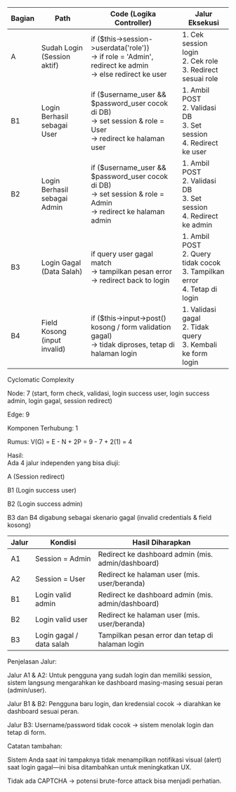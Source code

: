 | Bagian | Path                         | Code (Logika Controller)                                                                                             | Jalur Eksekusi                                                                   |
| ------ | ---------------------------- | -------------------------------------------------------------------------------------------------------------------- | -------------------------------------------------------------------------------- |
| A      | Sudah Login (Session aktif)  | if (\$this->session->userdata('role'))<br>→ if role = 'Admin', redirect ke admin<br>→ else redirect ke user          | 1. Cek session login<br>2. Cek role<br>3. Redirect sesuai role                   |
| B1     | Login Berhasil sebagai User  | if (\$username\_user && \$password\_user cocok di DB)<br>→ set session & role = User<br>→ redirect ke halaman user   | 1. Ambil POST<br>2. Validasi DB<br>3. Set session<br>4. Redirect ke user         |
| B2     | Login Berhasil sebagai Admin | if (\$username\_user && \$password\_user cocok di DB)<br>→ set session & role = Admin<br>→ redirect ke halaman admin | 1. Ambil POST<br>2. Validasi DB<br>3. Set session<br>4. Redirect ke admin        |
| B3     | Login Gagal (Data Salah)     | if query user gagal match<br>→ tampilkan pesan error<br>→ redirect back to login                                     | 1. Ambil POST<br>2. Query tidak cocok<br>3. Tampilkan error<br>4. Tetap di login |
| B4     | Field Kosong (input invalid) | if (\$this->input->post() kosong / form validation gagal)<br>→ tidak diproses, tetap di halaman login                | 1. Validasi gagal<br>2. Tidak query<br>3. Kembali ke form login                  |

Cyclomatic Complexity  

Node: 7 (start, form check, validasi, login success user, login success admin, login gagal, session redirect)  

Edge: 9  

Komponen Terhubung: 1  

Rumus: V(G) = E - N + 2P = 9 - 7 + 2(1) = 4  

Hasil:  
Ada 4 jalur independen yang bisa diuji:  

A (Session redirect)  

B1 (Login success user)  

B2 (Login success admin)  

B3 dan B4 digabung sebagai skenario gagal (invalid credentials & field kosong)  

| Jalur | Kondisi                  | Hasil Diharapkan                                   |
| ----- | ------------------------ | -------------------------------------------------- |
| A1    | Session = Admin          | Redirect ke dashboard admin (mis. admin/dashboard) |
| A2    | Session = User           | Redirect ke halaman user (mis. user/beranda)       |
| B1    | Login valid admin        | Redirect ke dashboard admin (mis. admin/dashboard) |
| B2    | Login valid user         | Redirect ke halaman user (mis. user/beranda)       |
| B3    | Login gagal / data salah | Tampilkan pesan error dan tetap di halaman login   |

Penjelasan Jalur:  

Jalur A1 & A2: Untuk pengguna yang sudah login dan memiliki session, sistem langsung mengarahkan ke dashboard masing-masing sesuai peran (admin/user).  

Jalur B1 & B2: Pengguna baru login, dan kredensial cocok → diarahkan ke dashboard sesuai peran.  

Jalur B3: Username/password tidak cocok → sistem menolak login dan tetap di form.  

Catatan tambahan:  

Sistem Anda saat ini tampaknya tidak menampilkan notifikasi visual (alert) saat login gagal—ini bisa ditambahkan untuk meningkatkan UX.  

Tidak ada CAPTCHA → potensi brute-force attack bisa menjadi perhatian.  
